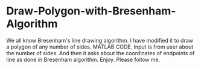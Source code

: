 # Draw-Polygon-with-Bresenham-Algorithm

We all know Bresenham's line drawing algorithm. 
I have modified it to draw a polygon of any number of sides.
MATLAB CODE.
Input is from user about the number of sides.
And then it asks about the coordinates of endpoints of line as done in Bresenham algorithm.
Enjoy. 
Please follow me.
